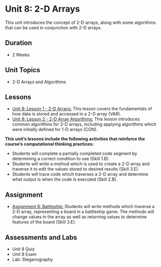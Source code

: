 # Unit 8: 2-D Arrays

This unit introduces the concept of 2-D arrays, along with some algorithms that can be used in conjunction with 2-D arrays.

## Duration
* 2 Weeks

## Unit Topics
* 2-D Arrays and Algorithms

## Lessons
* [Unit 8: Lesson 1 - 2-D Arrays:](https://github.com/mapoztate/apcsa2020/tree/master/unit8/lesson1) This lesson covers the fundamentals of how data is stored and accessed in a 2-D array (VAR).
* [Unit 8: Lesson 2 - 2-D Array Algorithms:](https://github.com/mapoztate/apcsa2020/tree/master/unit8/lesson2) This lesson introduces common algorithms for 2-D arrays, including applying algorithms which were initially defined for 1-D arrays (CON).

**This unit’s lessons include the following activities that reinforce the course’s computational thinking practices:**
* Students will complete a partially completed code segment by determining a correct condition to use (Skill 1.B).
* Students will write a method which is used to create a 2-D array and traverse it to edit the values stored to desired results (Skill 3.E).
* Students will trace code which traverses a 2-D array and determine what output is when the code is executed (Skill 2.B).

## Assignment
* [Assignment 8: Battleship:](https://github.com/mapoztate/apcsa2020/tree/master/unit8/U8_Assignment) Students will write methods which traverse a 2-D array, representing a board in a battleship game. The methods will change values in the array as well as returning values to determine features of the board (Skill 3.E).

## Assessments and Labs
* Unit 8 Quiz
* Unit 8 Exam
* Lab: Steganography

